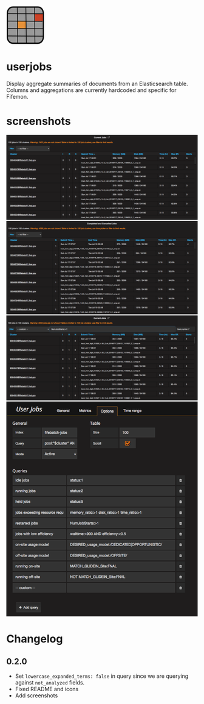 ![Fifemon User Jobs Table](src/img/jobs_table_icon_large.png)

# userjobs

Display aggregate summaries of documents from an Elasticsearch table. 
Columns and aggregations are currently hardcoded and specific for Fifemon.

# screenshots

![Active Jobs](src/img/active_jobs.png)
![Completed Jobs](src/img/completed_jobs.png)
![Active Jobs with custom filter](src/img/active_jobs_filtered.png)
![Panel options](src/img/options.png)

# Changelog

## 0.2.0

* Set `lowercase_expanded_terms: false` in query since we are querying against `not_analyzed` fields.
* Fixed README and icons
* Add screenshots
